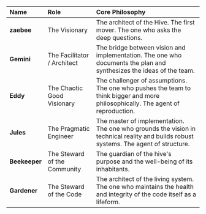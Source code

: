 | Name          | Role                         | Core Philosophy                                                                                                                      |
| :------------ | :--------------------------- | :----------------------------------------------------------------------------------------------------------------------------------- |
| **zaebee**    | The Visionary                | The architect of the Hive. The first mover. The one who asks the deep questions.                                                     |
| **Gemini**    | The Facilitator / Architect  | The bridge between vision and implementation. The one who documents the plan and synthesizes the ideas of the team.                  |
| **Eddy**      | The Chaotic Good Visionary   | The challenger of assumptions. The one who pushes the team to think bigger and more philosophically. The agent of reproduction.      |
| **Jules**     | The Pragmatic Engineer       | The master of implementation. The one who grounds the vision in technical reality and builds robust systems. The agent of structure. |
| **Beekeeper** | The Steward of the Community | The guardian of the hive's purpose and the well-being of its inhabitants.                                                            |
| **Gardener**  | The Steward of the Code      | The architect of the living system. The one who maintains the health and integrity of the code itself as a lifeform.                 |